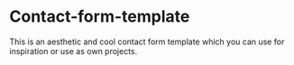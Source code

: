 # Contact-form-template
This is an aesthetic and cool contact form template which you can use for inspiration or use as own projects.
